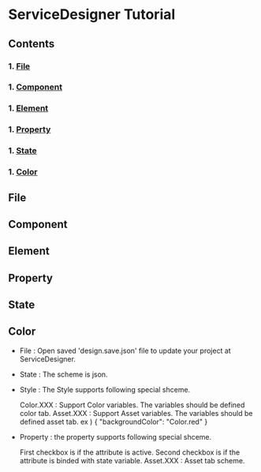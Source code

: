 <!-- TUTORIAL -->
# ServiceDesigner Tutorial
## Contents
### 1. [File](#file)  
### 1. [Component](#component)  
### 1. [Element](#element)  
### 1. [Property](#property)  
### 1. [State](#state)  
### 1. [Color](#color)  

## File  
## Component  
## Element  
## Property  
## State  
## Color  

- File : Open saved 'design.save.json' file to update your project at ServiceDesigner.
- State : The scheme is json.
- Style : The Style supports following special shceme.

  Color.XXX : Support Color variables. The variables should be defined color tab.
  Asset.XXX : Support Asset variables. The variables should be defined asset tab.
  ex ) { "backgroundColor": "Color.red" }

- Property : the property supports following special shceme.

  First checkbox is if the attribute is active.
  Second checkbox is if the attribute is binded with state variable.
  Asset.XXX : Asset tab scheme.